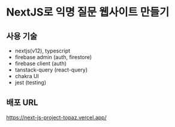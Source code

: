 # NextJS로 익명 질문 웹사이트 만들기

## 사용 기술
- nextjs(v12), typescript
- firebase admin (auth, firestore)
- firebase client (auth)
- tanstack-query (react-query)
- chakra UI
- jest (testing)


## 배포 URL
https://next-js-project-topaz.vercel.app/
